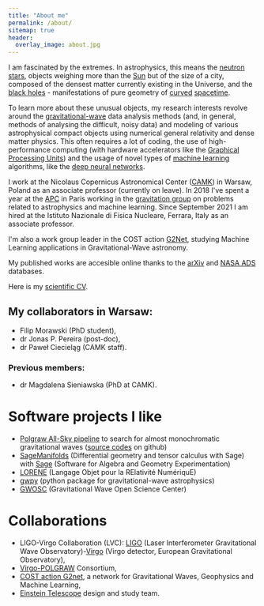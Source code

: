 ```yaml
---
title: "About me"
permalink: /about/
sitemap: true
header:
  overlay_image: about.jpg
---
```


I am fascinated by the extremes. In astrophysics, this means the [neutron stars](https://en.wikipedia.org/wiki/Neutron_star), objects weighing more than the [Sun](https://www.google.co.uk/#q=mass%20of%20the%20sun&rct=j) but of the size of a city, composed of the densest matter currently existing in the Universe, and the [black holes](https://en.wikipedia.org/wiki/Black_hole) - manifestations of pure geometry of [curved](https://en.wikipedia.org/wiki/General_relativity) [spacetime](https://en.wikipedia.org/wiki/Spacetime).

To learn more about these unusual objects, my research interests revolve around the [gravitational-wave](https://en.wikipedia.org/wiki/Gravitational_wave) data analysis methods (and, in general, methods of analysing the difficult, noisy data) and modeling of various astrophysical compact objects using numerical general relativity and dense matter physics. This often requires a lot of coding, the use of high-performance computing (with hardware accelerators like the [Graphical Processing Units](https://en.wikipedia.org/wiki/Graphics_processing_unit)) and the usage of novel types of [machine learning](https://en.wikipedia.org/wiki/Machine_learning) algorithms, like the [deep neural networks](https://en.wikipedia.org/wiki/Machine_learning).  

I work at the Nicolaus Copernicus Astronomical Center (<a target="_blank" href="http://www.camk.edu.pl/">CAMK</a>) in Warsaw, Poland as an associate professor (currently on leave). In 2018 I've spent a year at the [APC](http://www.apc.univ-paris7.fr/APC_CS/) in Paris working in the [gravitation group](http://www.apc.univ-paris7.fr/APC_CS/en/gravitation-0) on problems related to astrophysics and machine learning. Since September 2021 I am hired at the Istituto Nazionale di Fisica Nucleare, Ferrara, Italy as an associate professor. 

I'm also a work group leader in the COST action [G2Net](https://www.g2net.eu), studying Machine Learning applications in Gravitational-Wave astronomy.

My published works are accesible online thanks to the 
<a href="https://arxiv.org/search/?searchtype=author&query=Bejger&abstracts=show&size=200&order=-announced_date_first">arXiv</a> and <a href='https://ui.adsabs.harvard.edu/search/p_=0&q=%20author%3A"Bejger%2C%20M"&sort=date%20desc%2C%20bibcode%20desc'>NASA ADS</a> databases. 

Here is my <a target="_blank" href="http://users.camk.edu.pl/bejger/mbejger_cv.pdf">scientific CV</a>.
 

## My collaborators in Warsaw: 

* Filip Morawski (PhD student), 
* dr Jonas P. Pereira (post-doc), 
* dr Paweł Ciecieląg (CAMK staff).

### Previous members: 

* dr Magdalena Sieniawska (PhD at CAMK). 

# Software projects I like 
                
* <a href="http://mbejger.github.io/polgraw-allsky/">Polgraw All-Sky pipeline</a> to search for almost monochromatic gravitational waves (<a href="https://github.com/mbejger/polgraw-allsky">source codes</a> on github)
* <a href="http://sagemanifolds.obspm.fr">SageManifolds</a> (Differential geometry and tensor calculus with Sage) with <a href="http://www.sagemath.org">Sage</a> (Software for Algebra and Geometry Experimentation)
* <a href="http://www.lorene.obspm.fr">LORENE</a> (Langage Objet pour la RElativité NumériquE)
* <a href="https://gwpy.github.io">gwpy</a> (python package for gravitational-wave astrophysics)
* <a href="https://www.gw-openscience.org/about">GWOSC</a> (Gravitational Wave Open Science Center)

# Collaborations

* LIGO-Virgo Collaboration (LVC): <a href="http://www.ligo.caltech.edu">LIGO</a> (Laser Interferometer Gravitational Wave Observatory)-<a href="http://www.ego-gw.it/public/virgo/virgo.aspx">Virgo</a> (Virgo detector, European Gravitational Observatory), 
* <a href="http://polgraw.camk.edu.pl">Virgo-POLGRAW</a> Consortium,
* <a href="g2net.eu">COST action G2net</a>, a network for Gravitational Waves, Geophysics and Machine Learning, 
* <a href="http://www.et-gw.eu/">Einstein Telescope</a> design and study team. 
